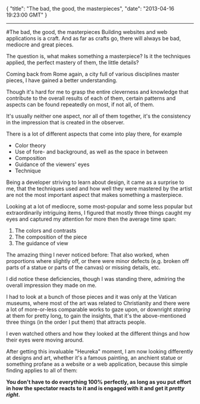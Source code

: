 {
  "title": "The bad, the good, the masterpieces",
  "date": "2013-04-16 19:23:00 GMT"
}

---

#The bad, the good, the masterpieces
Building websites and web applications is a craft. And as far as crafts go, there will always be bad, mediocre and great pieces. 

The question is, what makes something a masterpiece? Is it the techniques applied, the perfect mastery of them, the little details? 

Coming back from Rome again, a city full of various disciplines master pieces, I have gained a better understanding. 

Though it's hard for me to grasp the entire cleverness and knowledge that contribute to the overall results of each of them, certain patterns and aspects can be found repeatedly on most, if not all, of them.

It's usually neither one aspect, nor all of them together, it's the consistency in the impression that is created in the observer. 

There is a lot of different aspects that come into play there, for example

* Color theory
* Use of fore- and background, as well as the space in between
* Composition
* Guidance of the viewers' eyes
* Technique

Being a developer striving to learn about design, it came as a surprise to me, that the techniques used and how well they were mastered by the artist are not the most important aspect that makes something a masterpiece.

Looking at a lot of mediocre, some most-popular and some less popular but extraordinarily intriguing items, I figured that mostly three things caught my eyes and captured my attention for more then the average time span:

1. The colors and contrasts
2. The composition of the piece
3. The guidance of view

The amazing thing I never noticed before: That also worked, when proportions where slightly off, or there were minor defects (e.g. broken off parts of a statue or parts of the canvas) or missing details, etc.

I did notice these deficiencies, though I was standing there, admiring the overall impression they made on me.

I had to look at a bunch of those pieces and it was only at the Vatican museums, where most of the art was related to Christianity and there were a lot of more-or-less comparable works to gaze upon, or downright *staring* at them for pretty long, to gain the insights, that it's the above-mentioned three things (in the order I put them) that attracts people.

I even watched others and how they looked at the different things and how their eyes were moving around.

After getting this invaluable "Heureka" moment, I am now looking differently at designs and art, whether it's a famous painting, an anchient statue or something profane as a website or a web application, because this simple finding applies to all of them: 

**You don't have to do everything 100% perfectly, as long as you put effort in how the spectator reacts to it and is engaged with it and get it *pretty right*.**

